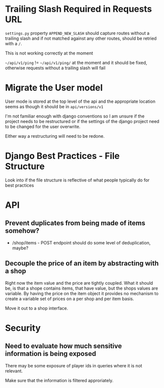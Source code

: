 # Trailing Slash Required in Requests URL
`settings.py` property `APPEND_NEW_SLASH` should capture routes without a trailing slash and if not matched against any other routes, should be retried with a `/`.

This is not working correctly at the moment

`~/api/v1/ping` != `~/api/v1/ping/` at the moment and it should be fixed, otherwise requests without a trailing slash will fail

# Migrate the User model
User mode is stored at the top level of the api and the appropriate location seems as though it should be in `api/versions/v1`

I'm not familiar enough with django conventions so I am unsure if the project needs to be restructured or if the settings of the django project need to be changed for the user overwrite.

Either way a restructuring will need to be redone.

# Django Best Practices - File Structure
Look into if the file structure is reflective of what people typically do for best practices

# API
## Prevent duplicates from being made of items somehow?
- /shop/items - POST endpoint should do some level of deduplication, maybe?

## Decouple the price of an item by abstracting with a shop
Right now the item value and the price are tightly coupled. What it should be, is that a shope contains items, that have value, but the shops values are variable. By having the price on the item object it provides no mechanism to create a variable set of prices on a per shop and per item basis.

Move it out to a shop interface.

# Security
## Need to evaluate how much sensitive information is being exposed
There may be some exposure of player ids in queries where it is not relevant.

Make sure that the information is filtered approriately.

